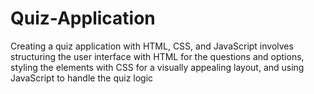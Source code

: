 # Quiz-Application
Creating a quiz application with HTML, CSS, and JavaScript involves structuring the user interface with HTML for the questions and options, styling the elements with CSS for a visually appealing layout, and using JavaScript to handle the quiz logic 
